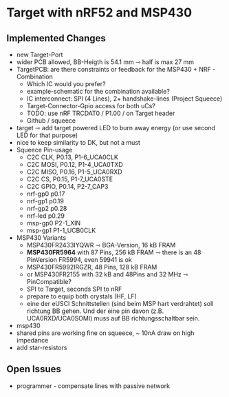 # Target with nRF52 and MSP430

## Implemented Changes

- new Target-Port
- wider PCB allowed, BB-Heigth is 54.1 mm ⇾ half is max 27 mm
- TargetPCB: are there constraints or feedback for the MSP430 + NRF - Combination
    - Which IC would you prefer?
    - example-schematic for the combination available?
    - IC interconnect: SPI (4 Lines), 2+ handshake-lines (Project Squeece)
    - Target-Connector-Gpio access for both uCs?
    - TODO: use nRF TRCDAT0 / P1.00 / on Target header
    - Github / squeece
- target ⇾ add target powered LED to burn away energy (or use second LED for that purpose)
- nice to keep similarity to DK, but not a must
- Squeece Pin-usage
    - C2C CLK,  P0.13,  P1-6_UCA0CLK
    - C2C MOSI, P0.12,  P1-4_UCA0TXD
    - C2C MISO, P0.16,  P1-5_UCA0RXD
    - C2C CS,   P0.15,  P1-7_UCA0STE
    - C2C GPIO, P0.14,  P2-7_CAP3
    - nrf-gp0   p0.17
    - nrf-gp1   p0.19
    - nrf-gp2   p0.28
    - nrf-led   p0.29
    - msp-gp0           P2-1_XIN
    - msp-gp1           P1-1_UCB0CLK
- MSP430 Variants
    - MSP430FR2433IYQWR ⇾ BGA-Version, 16 kB FRAM
    - **MSP430FR5964** with 87 Pins, 256 kB FRAM ⇾ there is an 48 PinVersion FR5994, even 59941 is ok
    - MSP430FR5992IRGZR, 48 Pins, 128 kB FRAM
    - or MSP430FR2155 with 32 kB and 48Pins and 32 MHz ⇾ PinCompatible?
    - SPI to Target, seconds SPI to nRF
    - prepare to equip both crystals (HF, LF)
    - eine der eUSCI Schnittstellen (sind beim MSP hart verdrahtet) soll richtung BB gehen. Und der eine pin davon (z.B. UCA0RXD/UCA0SOMI) muss auf BB richtungsschaltbar sein.
- msp430
- shared pins are working fine on squeece, ~ 10nA draw on high impedance
- add star-resistors

## Open Issues

- programmer - compensate lines with passive network
